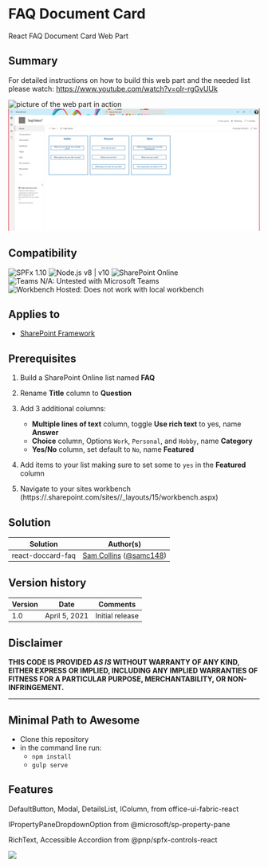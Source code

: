 # FAQ Document Card

React FAQ Document Card Web Part

## Summary

For detailed instructions on how to build this web part and the needed list please watch: https://www.youtube.com/watch?v=oIr-rgGvUUk

![picture of the web part in action](assets/FAQdocCardPreview.gif)
![picture of the web part in action](assets/reactdoccardfaq.png)

## Compatibility

![SPFx 1.10](https://img.shields.io/badge/SPFx-1.10.0-green.svg) 
![Node.js v8 | v10](https://img.shields.io/badge/Node.js-v8%20%7C%20LTS%210.x-green.svg)
![SharePoint Online](https://img.shields.io/badge/SharePoint-Online-yellow.svg) 
![Teams N/A: Untested with Microsoft Teams](https://img.shields.io/badge/Teams-N%2FA-lightgrey.svg "Untested with Microsoft Teams") 
![Workbench Hosted: Does not work with local workbench](https://img.shields.io/badge/Workbench-Hosted-yellow.svg "Does not work with local workbench")

## Applies to

* [SharePoint Framework](https://docs.microsoft.com/sharepoint/dev/spfx/sharepoint-framework-overview)

## Prerequisites

1. Build a SharePoint Online list named **FAQ**
2. Rename **Title** column to **Question**
3. Add 3 additional columns:

    - **Multiple lines of text** column, toggle **Use rich text** to yes, name **Answer**
    - **Choice** column, Options `Work`, `Personal`, and `Hobby`, name **Category**
    - **Yes/No** column, set default to `No`, name **Featured**
4. Add items to your list making sure to set some to `yes` in the **Featured** column
5. Navigate to your sites workbench (https://<tenant>.sharepoint.com/sites/<your site>/_layouts/15/workbench.aspx)

## Solution

Solution|Author(s)
--------|---------
react-doccard-faq | [Sam Collins](https://github.com/SamC148) ([@samc148](https://twitter.com/samc148))

## Version history

Version|Date|Comments
-------|----|--------
1.0|April 5, 2021|Initial release

## Disclaimer

**THIS CODE IS PROVIDED *AS IS* WITHOUT WARRANTY OF ANY KIND, EITHER EXPRESS OR IMPLIED, INCLUDING ANY IMPLIED WARRANTIES OF FITNESS FOR A PARTICULAR PURPOSE, MERCHANTABILITY, OR NON-INFRINGEMENT.**

---

## Minimal Path to Awesome

* Clone this repository
* in the command line run:
  * `npm install`
  * `gulp serve`

## Features

DefaultButton,
Modal,
DetailsList,
IColumn,
from office-ui-fabric-react

IPropertyPaneDropdownOption 
 from @microsoft/sp-property-pane

RichText,
Accessible Accordion 
from @pnp/spfx-controls-react

<img src="https://telemetry.sharepointpnp.com/sp-dev-fx-webparts/samples/react-doccard-faq" />
